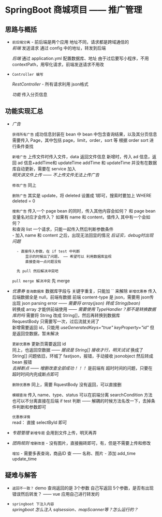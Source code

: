 # SpringBoot 商城项目 —— 推广管理

## 思路与概括

- `前后端分离`
        - 前后端是两个应用
            地址不同，请求都是跨域通信的        
    *前端*
        发送请求
        通过 config 中的地址，转发到后端                
          
    *后端*
        通过 application.yml 配置数据库、地址
        由于过后要写小程序，不用 contextPath，用窄化请求，前端发送请求不用改
        

- `Controller 编写`
    
    *RestController*
        - 所有请求利用 json格式
        
    *功能*
        传入分页信息
        
## 功能实现汇总
    
- *广告*
    
    `获得所有广告`
        成功信息封装在 bean 中
        bean 中包含查询结果，以及其分页信息
        需要传入 Page，其中包括 page，limit，order，sort 等
            根据 order sort 进行条件查找
    
    `新增广告`
        上传文件时传入文件，data 返回文件信息
        新增时，传入 ad 信息，返回 ad 信息+addTime和 updateTime
        addTime 和 updateTime 并没有在数据库自动更新，需要在 service 加入       
        *明天讲文件上传 —— 不上传文件无法上传广告*

    `修改广告`
        同上
        
    `删除广告`
        其实是 update，将 deleted 设置成 1即可，搜索时要加上 WHERE deleted = 0        
        
    `搜索广告`
        传入一个 page bean 的同时，传入其他内容会如何？
        和 page bean 变量名对应才会传入？
        如果有 name 和 content，值传入 其中有一个会如何？        
        和查询 list 一个请求，只能一起传入然后判断参数条件    
        - 加入 name 和 content 之后，出现无法回显的情况 
        *后证实，debug时出现问题*
        
        - 直接传入参数，在 if test 中判断
            显示的时候出了问题， —— 希望可以 利用数据库监视
            直接查询一点问题没有
        
        先 pull 然后解决冲突吧
    `pull merge 解决冲突`
        先 merge    

- *优惠券*
    `查询数据库`
        数据库字段与 关键字重复，只能加 `` 来解除
    `新增优惠券`
        传入后端数据全是 null，前端有数据
        前端 content-type 是 json，需要用 json传
        出现 json parsing error —— *需要将 array(json) 转成 String(bean)*    
        转换成 array 才能供前端使用 —— *需要使用 TypeHandler？那不是转换数据库的吗* 
        需要将 String 改成 String[]，然后再转换到数据库  
        RequestBody 只需要写一次，过后流就关闭了          
        新增需要返回 id，只能用 *useGeneratedKeys="true" keyProperty="id"*
            但是返回空数据，暂未解决
    
    `更新优惠券`
        更新页需要返回 id   
        同上，也返回空数据
        —— *据说是 String[] 接收才行，明天试试*
        换成了 String[] 问题依旧，环城了 fastjson，报错，手动接收 jsonobject 然后转成 bean 报错        
        *去掉断点 —— 增删改查全部成功！！！*
            是前端有 超时时间的问题，只要在 超时时间内完成断点即可
        
    `删除优惠券`
        同上，需要 RquestBody 
        没有返回，可以直接删    
        
    `模糊查询`
        传入 name、type、status
        可以在前端分离 searchCondition 方法
        也可以不分离直接在后端 if test 判断 —— 解耦的时候方法名改一下，去掉条件判断和参数即可
        
    `优惠券详情`                           
        read： 直接 selectById 即可
        
- *专题管理*
    `新增专题`
        会用到文件上传，明天再弄
        
- *团购规则*
    `增删改查`
        - 没有图片，直接搬砖即可，有，但是不需要上传和修改 
        
    `增加`
        - 需要多表查询，商品ID 查 —— 名称、图片
        - 添加 add_time update_time                              
                                                               
        
## 疑难与解答

- `返回不一致？`
    demo 查询返回的是 3个参数
    自己写返回 5个参数，是否有出现错误然后转发？  —— vue 应用自己进行转发的
    
- `springboot 下注入内容`        
    *springboot 怎么注入 sqlsession、mapScanner等？怎么运行的？* 
    
    
    
               
        